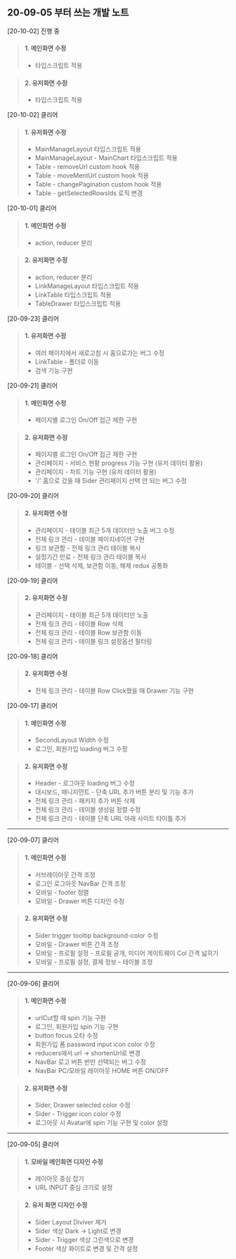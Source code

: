 ## 20-09-05 부터 쓰는 개발 노트

[20-10-02] 진행 중

> #### 1. 메인화면 수정
>
> - 타입스크립트 적용

> #### 2. 유저화면 수정
>
> - 타입스크립트 적용

[20-10-02] 클리어

> #### 1. 유저화면 수정
>
> - MainManageLayout 타입스크립트 적용
> - MainManageLayout - MainChart 타입스크립트 적용
> - Table - removeUrl custom hook 적용
> - Table - moveMentUrl custom hook 적용
> - Table - changePagination custom hook 적용
> - Table - getSelectedRowsIds 로직 변경

[20-10-01] 클리어

> #### 1. 메인화면 수정
>
> - action, reducer 분리

> #### 2. 유저화면 수정
>
> - action, reducer 분리
> - LinkManageLayout 타입스크립트 적용
> - LinkTable 타입스크립트 적용
> - TableDrawer 타입스크립트 적용


[20-09-23] 클리어

> #### 1. 유저화면 수정
>
> - 여러 페이지에서 새로고침 시 홈으로가는 버그 수정
> - LinkTable - 폴더로 이동
> - 검색 기능 구현

[20-09-21] 클리어

> #### 1. 메인화면 수정
>
> - 페이지별 로그인 On/Off 접근 제한 구현

> #### 2. 유저화면 수정
>
> - 페이지별 로그인 On/Off 접근 제한 구현
> - 관리페이지 - 서비스 현황 progress 기능 구현 (유저 데이터 활용)
> - 관리페이지 - 차트 기능 구현 (유저 데이터 활용)
> - '/' 홈으로 갔을 때 Sider 관리페이지 선택 안 되는 버그 수정

[20-09-20] 클리어

> #### 2. 유저화면 수정
>
> - 관리페이지 - 테이블 최근 5개 데이터만 노출 버그 수정
> - 전체 링크 관리 - 테이블 페이지네이션 구현
> - 링크 보관함 - 전체 링크 관리 테이블 복사
> - 설정기간 만료 - 전체 링크 관리 테이블 복사
> - 테이블 - 선택 삭제, 보관함 이동, 해제 redux 공통화

[20-09-19] 클리어

> #### 2. 유저화면 수정
>
> - 관리페이지 - 테이블 최근 5개 데이터만 노출
> - 전체 링크 관리 - 테이블 Row 삭제
> - 전체 링크 관리 - 테이블 Row 보관함 이동
> - 전체 링크 관리 - 테이블 링크 설정옵션 필터링

[20-09-18] 클리어

> #### 2. 유저화면 수정
>
> - 전체 링크 관리 - 테이블 Row Click했을 때 Drawer 기능 구현

[20-09-17] 클리어

> #### 1. 메인화면 수정
>
> - SecondLayout Width 수정
> - 로그인, 회원가입 loading 버그 수정

> #### 2. 유저화면 수정
>
> - Header - 로그아웃 loading 버그 수정
> - 대시보드, 매니지먼트 - 단축 URL 추가 버튼 분리 및 기능 추가
> - 전체 링크 관리 - 패키지 추가 버튼 삭제
> - 전체 링크 관리 - 테이블 생성일 정렬 수정
> - 전체 링크 관리 - 테이블 단축 URL 아래 사이트 타이틀 추가

---

[20-09-07] 클리어

> #### 1. 메인화면 수정
>
> - 서브레이아웃 간격 조정
> - 로그인 로그아웃 NavBar 간격 조정
> - 모바일 - footer 정렬
> - 모바일 - Drawer 버튼 디자인 수정

> #### 2. 유저화면 수정
>
> - Sider trigger tooltip background-color 수정
> - 모바일 - Drawer 버튼 간격 조정
> - 모바일 - 프로필 설정 - 프로필 공개, 미디어 게이트웨이 Col 간격 넓히기
> - 모바일 - 프로필 설정, 결제 정보 - 테이블 조정

---

[20-09-06] 클리어

> #### 1. 메인화면 수정
>
> - urlCut할 때 spin 기능 구현
> - 로그인, 회원가입 spin 기능 구현
> - button focus 오타 수정
> - 회원가입 폼 password input icon color 수정
> - reducers에서 url -> shortenUrl로 변경
> - NavBar 로고 버튼 반만 선택되는 버그 수정
> - NavBar PC/모바일 레이아웃 HOME 버튼 ON/OFF

> #### 2. 유저화면 수정
>
> - Sider, Drawer selected color 수정
> - Sider - Trigger icon color 수정
> - 로그아웃 시 Avatar에 spin 기능 구현 및 color 설정

---

[20-09-05] 클리어

> #### 1. 모바일 메인화면 디자인 수정
>
> - 레이아웃 중심 잡기<br />
> - URL INPUT 중심 크기로 설정

> #### 2. 유저 화면 디자인 수정
>
> - Sider Layout Diviver 제거<br />
> - Sider 색상 Dark -> Light로 변경<br />
> - Sider - Trigger 색상 그린색으로 변경<br />
> - Footer 색상 화이트로 변경 및 간격 설정<br />

